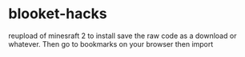 # blooket-hacks
reupload of minesraft 2
to install save the raw code as a download or whatever.  Then go to bookmarks on your browser then import
